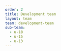 ```yaml
---
order: 2
title: Development team
layout: team
team: development-team
sub-team:
  - u-18
  - u-15
  - u-13
---
```

